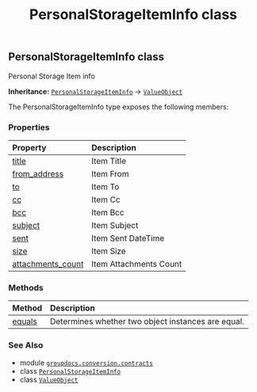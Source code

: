﻿---
title: PersonalStorageItemInfo class
second_title: GroupDocs.Conversion for Python via .NET API References
description: 
type: docs
weight: 370
url: /python-net/groupdocs.conversion.contracts/personalstorageiteminfo/
is_root: false
---

## PersonalStorageItemInfo class

Personal Storage Item info



**Inheritance:** [`PersonalStorageItemInfo`](/conversion/python-net/groupdocs.conversion.contracts/personalstorageiteminfo) → 
[`ValueObject`](/conversion/python-net/groupdocs.conversion.contracts/valueobject)



The PersonalStorageItemInfo type exposes the following members:

### Properties
| Property | Description |
| :- | :- |
| [title](/conversion/python-net/groupdocs.conversion.contracts/personalstorageiteminfo/title) | Item Title |
| [from_address](/conversion/python-net/groupdocs.conversion.contracts/personalstorageiteminfo/from_address) | Item From |
| [to](/conversion/python-net/groupdocs.conversion.contracts/personalstorageiteminfo/to) | Item To |
| [cc](/conversion/python-net/groupdocs.conversion.contracts/personalstorageiteminfo/cc) | Item Cc |
| [bcc](/conversion/python-net/groupdocs.conversion.contracts/personalstorageiteminfo/bcc) | Item Bcc |
| [subject](/conversion/python-net/groupdocs.conversion.contracts/personalstorageiteminfo/subject) | Item Subject |
| [sent](/conversion/python-net/groupdocs.conversion.contracts/personalstorageiteminfo/sent) | Item Sent DateTime |
| [size](/conversion/python-net/groupdocs.conversion.contracts/personalstorageiteminfo/size) | Item Size |
| [attachments_count](/conversion/python-net/groupdocs.conversion.contracts/personalstorageiteminfo/attachments_count) | Item Attachments Count |


### Methods
| Method | Description |
| :- | :- |
| [equals](/conversion/python-net/groupdocs.conversion.contracts/personalstorageiteminfo/equals/#groupdocs.conversion.contracts.ValueObject) | Determines whether two object instances are equal. |



### See Also
* module [`groupdocs.conversion.contracts`](..)
* class [`PersonalStorageItemInfo`](/conversion/python-net/groupdocs.conversion.contracts/personalstorageiteminfo)
* class [`ValueObject`](/conversion/python-net/groupdocs.conversion.contracts/valueobject)

